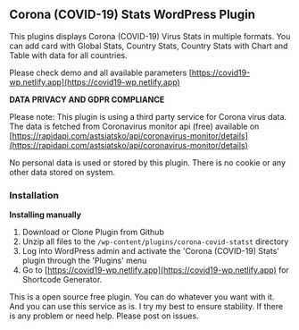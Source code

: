 ## Corona (COVID-19) Stats WordPress Plugin

This plugins displays Corona (COVID-19) Virus Stats in multiple formats. You can add card with Global Stats, Country Stats, Country Stats with Chart and Table with data for all countries.

Please check demo and all available parameters [https://covid19-wp.netlify.app](https://covid19-wp.netlify.app)

**DATA PRIVACY AND GDPR COMPLIANCE**

Please note: This plugin is using a third party service for Corona virus data. The data is fetched from Coronavirus monitor api (free) available on [https://rapidapi.com/astsiatsko/api/coronavirus-monitor/details](https://rapidapi.com/astsiatsko/api/coronavirus-monitor/details)

No personal data is used or stored by this plugin. There is no cookie or any other data stored on system.

### Installation

**Installing manually**

1. Download or Clone Plugin from Github 
2. Unzip all files to the `/wp-content/plugins/corona-covid-statst` directory
3. Log into WordPress admin and activate the 'Corona (COVID-19) Stats' plugin through the 'Plugins' menu
4. Go to [https://covid19-wp.netlify.app](https://covid19-wp.netlify.app) for Shortcode Generator.


This is a open source free plugin. You can do whatever you want with it. And you can use this service as is. I try my best to ensure stability. If there is any problem or need help. Please post on issues.